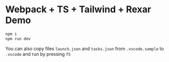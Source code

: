 # Webpack + TS + Tailwind + Rexar Demo

```sh
npm i
npm run dev
```

You can also copy files `launch.json` and `tasks.json` from `.vscode.sample` to `.vscode` and run by pressing `f5`